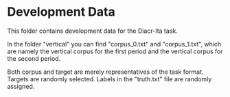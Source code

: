 # Development Data

This folder contains development data for the Diacr-Ita task.

In the folder "vertical" you can find "corpus_0.txt" and "corpus_1.txt", which are namely the vertical corpus for the first period and the vertical corpus for the second period.

Both corpus and target are merely representatives of the task format. Targets are randomly selected.
Labels in the "truth.txt" file are randomly assigned.

